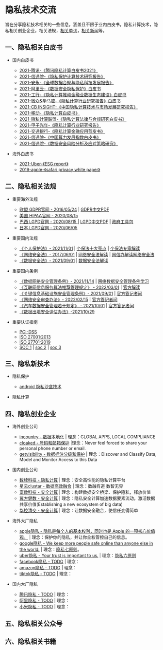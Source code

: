 # 隐私技术交流
旨在分享隐私技术相关的一些信息，涵盖且不限于业内白皮书，隐私计算技术，隐私相关创业企业，相关法规，[相关单词](./dict.md)，[相关新闻](./news.md)等。

## 一、隐私相关白皮书
  * 国内白皮书
    * [2021-腾讯-《腾讯隐私计算白皮书2021》](./files/whitepaper/2021-腾讯隐私计算白皮书2021.pdf)
    * [2021-信通院-《隐私保护计算技术研究报告》](./files/whitepaper/2020-信通院-隐私保护计算技术研究报告.pdf)
    * [2021-安永-《全球数据合规与隐私科技发展报告》](./files/whitepaper/2021-安永-全球数据合规与隐私科技发展报告.pdf)
    * [2021-阿里云-《数据安全隐私保护》白皮书](./files/whitepaper/2021-阿里云-数据安全隐私保护白皮书.pdf)
    * [2021-工行-《隐私计算推动金融业数据生态建设》白皮书](./files/whitepaper/2021-11《隐私计算推动金融业数据生态建设》白皮书.pdf)
    * [2021-微众&毕马威-《隐私计算行业研究报告》白皮书](./files/whitepaper/2021-微众&毕马威-隐私计算行业研究报告.pdf)
    * [2021-CB INSIGHT-《中国隐私计算技术与市场发展研究报告》](./files/whitepaper/2021-12中国隐私计算技术与市场发展研究报告.pdf)
    * [2021-移动-《隐私计算白皮书》](./files/whitepaper/2021-移动-隐私计算白皮书.pdf)
    * [2021-隐私计算联盟-《隐私计算法律与合规研究白皮书》](./files/whitepaper/2021-隐私计算联盟-隐私计算法律与合规研究白皮书.pdf)
    * [2021-甲子光年-《隐私计算行业研究报告》](./files/whitepaper/2021-甲子光年-隐私计算行业研究报告.pdf)
    * [2021-交通银行-《隐私计算金融应用蓝皮书》](./files/whitepaper/2021-交通银行-隐私计算金融应用蓝皮书.pdf)
    * [2021-信通院-《中国算力发展指数白皮书》](./files/whitepaper/2021-信通院-中国算力发展指数白皮书.pdf)
    * [2021-信通院-《数据安全风险分析及应对策略研究》](./files/whitepaper/2021-信通院-数据安全风险分析及应对策略研究.pdf)

  * 海外白皮书
    * [2021-Uber-《ESG report》](./files/whitepaper/2021-Uber-ESG-Report.pdf)
    * [2019-apple-《safari privacy white paper》](./files/whitepaper/2019-apple-Safari_White_Paper_Nov_2019.pdf)


## 二、隐私相关法规
 * 重要海外法规
   * [欧盟 GDPR官网 - 2016/05/24](https://gdpr-info.eu/) | [GDPR中文PDF](./files/laws/欧盟《通用数据保护条例》GDPR-高质量译文(全)%20.pdf) 
   * [美国 HIPAA官网 - 2020/08/15 ](https://www.hhs.gov/hipaa/index.html) 
   * [巴西 LGPD官网 - 2020/08/15 ](https://www.gov.br/cidadania/pt-br/acesso-a-informacao/lgpd) | [LGPD中文PDF](./files/laws/巴西通用数据保护法_译文.pdf) | [政府工具包](https://www.gov.br/governodigital/pt-br/governanca-de-dados/guias-operacionais-para-adequacao-a-lgpd)
   * [日本 LGPD官网 - 2020/06/05 ](https://www.ppc.go.jp/en/legal/) 
  
 * 重要国内法规
   * [《个人保护法》- 2021/11/01](http://www.npc.gov.cn/npc/c30834/202108/a8c4e3672c74491a80b53a172bb753fe.shtml) | [个保法十大亮点](https://mp.weixin.qq.com/s/EOEYNAeG5Cxq3e3G4Mk87g) | [个保法专家解读](https://mp.weixin.qq.com/s/8-CTTz2Iv4bOlCbPbvNl5w)
   * [《网络安全法》- 2017/06/01](http://www.cac.gov.cn/2016-11/07/c_1119867116.htm) | [网络安全法解读](http://www.mca.gov.cn/article/zt_gjaqr2021/zjjd/202104/20210400033201.shtml) | [网信办解读网络安全法](http://www.cac.gov.cn/2020-05/03/c_1590051734208776.htm)
   * [《数据安全法》- 2021/09/01](http://www.npc.gov.cn/npc/c30834/202106/7c9af12f51334a73b56d7938f99a788a.shtml) | [数据安全法解读](http://www.cac.gov.cn/2021-06/15/c_1625341228851523.htm)
  
 * 重要国内条例
   * [《数据网络安全管理条例》- 2021/11/14](http://www.cac.gov.cn/2021-11/14/c_1638501991577898.htm) |  [网络数据安全管理条例学习](https://mp.weixin.qq.com/s?__biz=MzIwNTA4NjAxMw==&mid=2648971266&idx=1&sn=12be3b5cab15294ff4530022831dec35&chksm=8f26f450b8517d462e0bce18fbf1e5898e475f8ce50d5ec621758e6893dc3948e20ee72d0742&token=557650794&lang=zh_CN#rd)
   * [《互联网信息服务算法推荐管理规定》 - 2022/03/01](http://www.cac.gov.cn/2022-01/04/c_1642894606364259.htm) | [官方解读](https://mp.weixin.qq.com/s/z6lPpeZ5RJXAeMjo7l2NGA)
   * [《关键信息基础设施安全管理条例》- 2021/09/01](http://www.gov.cn/zhengce/content/2021-08/17/content_5631671.htm) | [官方答记者问](https://mp.weixin.qq.com/s/7epChMnwiZU3mUV_dGawqA)
   * [《网络安全审查办法》- 2022/02/15](http://www.cac.gov.cn/2022-01/04/c_1642894602182845.htm) | [官方答记者问](https://mp.weixin.qq.com/s/Avfc4EbEAEKkuo0CTDH7sQ)
   * [《汽车数据安全管理若干规定》 - 2021/10/01](http://www.cac.gov.cn/2021-08/20/c_1631049984897667.htm) | [官方答记者问](https://mp.weixin.qq.com/s/rxL7pUJV3P7sGAFqdjTZoA)
   * [《数据出境安全评估办法》-2021/10/29](http://www.moj.gov.cn/pub/sfbgw/lfyjzj/lflfyjzj/202110/t20211029_440268.html)

 * 重要认证指南
   * [PCI-DSS](https://www.pcisecuritystandards.org/pdfs/chinese_simplified_pci_dss_audit_procedures_v1-1.pdf)
   * [ISO 27001:2013](https://www.iso.org/standard/54534.html)
   * [ISO 27701:2019](https://www.iso.org/standard/71670.html)
   * [SOC 1](https://us.aicpa.org/interestareas/frc/assuranceadvisoryservices/aicpasoc1report) | [soc 2](https://us.aicpa.org/interestareas/frc/assuranceadvisoryservices/aicpasoc2report) | [soc 3](https://us.aicpa.org/interestareas/frc/assuranceadvisoryservices/aicpasoc3report)
  

## 三、隐私新技术
 * 隐私保护
   * [android 隐私沙盒技术](https://developer.android.com/design-for-safety/ads)   
   
 * 隐私计算

## 四、隐私创业企业
 * 海外创业公司
   * [incountry - 数据本地化](https://incountry.com/) | 理念：GLOBAL APPS, LOCAL COMPLIANCE 
   * [cloaked - 号码和邮箱保护](https://www.cloaked.app/) |理念：Never feel forced to share your personal phone number or email. 
   * [getvisibility - 数据标注分级和保护](https://www.getvisibility.com/) | 理念：Discover and Classify Data, Model and Monitor Access to this Data 
     
 * 国内创业公司
   * [数牍科技 - 隐私计算](https://www.sudoprivacy.com/) | 理念：安全高性能的隐私计算平台 
   * [星云clustar - 数据高效融合](https://www.sudoprivacy.com/) | 理念：数融有道 数智无界 
   * [富数科技 - 安全计算](https://www.fudata.cn/) | 理念：构建数据安全桥梁、保护隐私，释放价值 
   * [翼方健数 - 安全计算](https://www.basebit.ai/) | 理念：隐私安全计算加速数据要素流动，激活数据共享价值(Establishing a new ecosystem of big data) 
   * [华控清交 - 安全计算](https://www.tsingj.com/) | 理念：让数据安全融合，使信任变得简单 
   
   
 * 海外大厂隐私
   * [apple隐私 - 隐私是每个人的基本权利，同时也是 Apple 的一项核心价值观。](https://www.apple.com.cn/privacy/) | 理念：保护你的隐私，并让你全权管控自己的信息。 
   * [google隐私 - We keep more people safe online than anyone else in the world.](https://policies.google.com/?hl=zh-CN) | 理念：[隐私七原则](https://safety.google/principles/?hl=zh_CN)。 
   * [uber隐私 - Your trust is important to us.](https://privacy.uber.com/privacy/center) | 理念：[隐私六原则](https://www.uber.com/global/en/privacy/overview) 
   * [facebook隐私 - TODO]() | 理念： 
   * [amazon隐私 - TODO]() | 理念： 
   * [tiktok隐私 - TODO]() | 理念： 

 * 国内大厂隐私
    * [腾讯隐私 - TODO]() | 理念： 
    * [阿里隐私 - TODO]() | 理念： 
    * [小米隐私 - TODO]() | 理念： 


## 五、隐私相关公众号


## 六、隐私相关书籍

